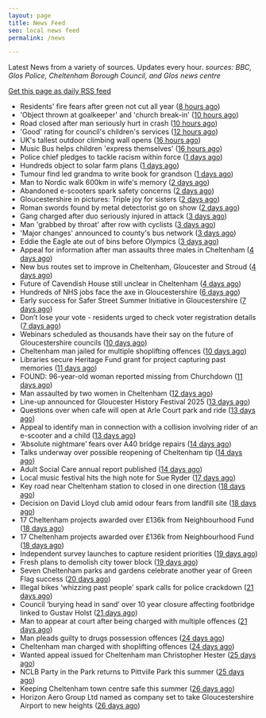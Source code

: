```yaml
---
layout: page
title: News Feed
seo: local news feed
permalink: /news

---
```


Latest News from a variety of sources. Updates every hour.
_sources: BBC, Glos Police, Cheltenham Borough Council, and Glos news centre_

[Get this page as daily RSS feed](/daily.rss)

<!-- news_marker starts -->
- Residents' fire fears after green not cut all year ([8 hours ago](https://www.bbc.com/news/articles/cg5029qqvqvo?at_medium=RSS&at_campaign=rss))
- 'Object thrown at goalkeeper' and 'church break-in' ([10 hours ago](https://www.bbc.com/news/articles/c8ryk3x1yvdo?at_medium=RSS&at_campaign=rss))
- Road closed after man seriously hurt in crash ([10 hours ago](https://www.bbc.com/news/articles/c3v3w1xqz3ko?at_medium=RSS&at_campaign=rss))
- 'Good' rating for council's children's services ([12 hours ago](https://www.bbc.com/news/articles/cjr128jdxvlo?at_medium=RSS&at_campaign=rss))
- UK's tallest outdoor climbing wall opens ([16 hours ago](https://www.bbc.com/news/articles/cm2veg37znko?at_medium=RSS&at_campaign=rss))
- Music Bus helps children 'express themselves' ([16 hours ago](https://www.bbc.com/news/articles/cq58lx4w005o?at_medium=RSS&at_campaign=rss))
- Police chief pledges to tackle racism within force ([1 days ago](https://www.bbc.com/news/articles/cq58gnn8w8eo?at_medium=RSS&at_campaign=rss))
- Hundreds object to solar farm plans ([1 days ago](https://www.bbc.com/news/articles/c1kzedx187xo?at_medium=RSS&at_campaign=rss))
- Tumour find led grandma to write book for grandson ([1 days ago](https://www.bbc.com/news/articles/cpqvdwn1d70o?at_medium=RSS&at_campaign=rss))
- Man to Nordic walk 600km in wife's memory ([2 days ago](https://www.bbc.com/news/articles/cpqvlepg2rdo?at_medium=RSS&at_campaign=rss))
- Abandoned e-scooters spark safety concerns ([2 days ago](https://www.bbc.com/news/articles/cjw64q2dgvyo?at_medium=RSS&at_campaign=rss))
- Gloucestershire in pictures: Triple joy for sisters ([2 days ago](https://www.bbc.com/news/articles/cx29nvlld82o?at_medium=RSS&at_campaign=rss))
- Roman swords found by metal detectorist go on show ([2 days ago](https://www.bbc.com/news/articles/ce83n0n9x3wo?at_medium=RSS&at_campaign=rss))
- Gang charged after duo seriously injured in attack ([3 days ago](https://www.bbc.com/news/articles/c860wxz0nvvo?at_medium=RSS&at_campaign=rss))
- Man 'grabbed by throat' after row with cyclists ([3 days ago](https://www.bbc.com/news/articles/cy407z0zz8jo?at_medium=RSS&at_campaign=rss))
- 'Major changes' announced to county's bus network ([3 days ago](https://www.bbc.com/news/articles/c5ypvzkevp4o?at_medium=RSS&at_campaign=rss))
- Eddie the Eagle ate out of bins before Olympics ([3 days ago](https://www.bbc.com/news/articles/c4gj7p814gro?at_medium=RSS&at_campaign=rss))
- Appeal for information after man assaults three males in Cheltenham ([4 days ago](https://gloucesternewscentre.co.uk/appeal-for-information-after-man-assaults-three-males-in-cheltenham/))
- New bus routes set to improve in Cheltenham, Gloucester and Stroud ([4 days ago](https://gloucesternewscentre.co.uk/new-bus-routes-set-to-improve-in-cheltenham-gloucester-and-stroud/))
- Future of Cavendish House still unclear in Cheltenham ([4 days ago](https://www.bbc.co.uk/sounds/play/p0lt903y?at_medium=RSS&at_campaign=rss))
- Hundreds of NHS jobs face the axe in Gloucestershire ([6 days ago](https://gloucesternewscentre.co.uk/hundreds-of-nhs-jobs-face-the-axe-in-gloucestershire/))
- Early success for Safer Street Summer Initiative in Gloucestershire ([7 days ago](https://gloucesternewscentre.co.uk/early-success-for-safer-street-summer-initiative-in-gloucestershire/))
- Don’t lose your vote - residents urged to check voter registration details ([7 days ago](https://www.cheltenham.gov.uk/news/article/3037/dont_lose_your_vote_-_residents_urged_to_check_voter_registration_details))
- Webinars scheduled as thousands have their say on the future of Gloucestershire councils ([10 days ago](https://gloucesternewscentre.co.uk/webinars-scheduled-as-thousands-have-their-say-on-the-future-of-gloucestershire-councils/))
- Cheltenham man jailed for multiple shoplifting offences ([10 days ago](https://gloucesternewscentre.co.uk/cheltenham-man-jailed-for-multiple-shoplifting-offences/))
- Libraries secure Heritage Fund grant for project capturing past memories ([11 days ago](https://gloucesternewscentre.co.uk/libraries-secure-heritage-fund-grant-for-project-capturing-past-memories/))
- FOUND: 96-year-old woman reported missing from Churchdown ([11 days ago](https://gloucesternewscentre.co.uk/search-for-96-year-old-woman-reported-missing-from-churchdown/))
- Man assaulted by two women in Cheltenham ([12 days ago](https://gloucesternewscentre.co.uk/man-assaulted-by-two-women-in-cheltenham/))
- Line-up announced for Gloucester History Festival 2025 ([13 days ago](https://gloucesternewscentre.co.uk/line-up-announced-for-gloucester-history-festival-2025/))
- Questions over when cafe will open at Arle Court park and ride ([13 days ago](https://gloucesternewscentre.co.uk/questions-over-when-cafe-will-open-at-arle-court-park-and-ride/))
- Appeal to identify man in connection with a collision involving rider of an e-scooter and a child ([13 days ago](https://gloucesternewscentre.co.uk/appeal-to-identify-man-in-connection-with-a-collision-involving-rider-of-an-e-scooter-and-a-child/))
- ‘Absolute nightmare’ fears over A40 bridge repairs ([14 days ago](https://gloucesternewscentre.co.uk/absolute-nightmare-fears-over-a40-bridge-repairs/))
- Talks underway over possible reopening of Cheltenham tip ([14 days ago](https://gloucesternewscentre.co.uk/talks-underway-over-possible-reopening-of-cheltenham-tip/))
- Adult Social Care annual report published ([14 days ago](https://gloucesternewscentre.co.uk/adult-social-care-annual-report-published/))
- Local music festival hits the high note for Sue Ryder ([17 days ago](https://gloucesternewscentre.co.uk/local-music-festival-hits-the-high-note-for-sue-ryder/))
- Key road near Cheltenham station to closed in one direction ([18 days ago](https://gloucesternewscentre.co.uk/key-road-near-cheltenham-station-to-closed-in-one-direction/))
- Decision on David Lloyd club amid odour fears from landfill site ([18 days ago](https://gloucesternewscentre.co.uk/decision-on-david-lloyd-club-amid-odour-fears-from-landfill-site/))
- 17 Cheltenham projects awarded over £136k from Neighbourhood Fund ([18 days ago](https://gloucesternewscentre.co.uk/17-cheltenham-projects-awarded-over-136k-from-neighbourhood-fund/))
- 17 Cheltenham projects awarded over £136k from Neighbourhood Fund ([18 days ago](https://www.cheltenham.gov.uk/news/article/3036/17_cheltenham_projects_awarded_over_136k_from_neighbourhood_fund))
- Independent survey launches to capture resident priorities ([19 days ago](https://www.cheltenham.gov.uk/news/article/3035/independent_survey_launches_to_capture_resident_priorities))
- Fresh plans to demolish city tower block ([19 days ago](https://www.bbc.co.uk/sounds/play/p0lqdgnz?at_medium=RSS&at_campaign=rss))
- Seven Cheltenham parks and gardens celebrate another year of Green Flag success ([20 days ago](https://www.cheltenham.gov.uk/news/article/3034/seven_cheltenham_parks_and_gardens_celebrate_another_year_of_green_flag_success))
- Illegal bikes ‘whizzing past people’ spark calls for police crackdown ([21 days ago](https://gloucesternewscentre.co.uk/illegal-bikes-whizzing-past-people-spark-calls-for-police-crackdown/))
- Council ‘burying head in sand’ over 10 year closure affecting footbridge linked to Gustav Holst ([21 days ago](https://gloucesternewscentre.co.uk/council-burying-head-in-sand-over-10-year-closure-affecting-footbridge-linked-to-gustav-holst/))
- Man to appear at court after being charged with multiple offences ([21 days ago](https://gloucesternewscentre.co.uk/man-to-appear-at-court-after-being-charged-with-multiple-offences/))
- Man pleads guilty to drugs possession offences ([24 days ago](https://gloucesternewscentre.co.uk/man-pleads-guilty-to-drugs-possession-offences/))
- Cheltenham man charged with shoplifting offences ([24 days ago](https://gloucesternewscentre.co.uk/cheltenham-man-charged-with-shoplifting-offences/))
- Wanted appeal issued for Cheltenham man Christopher Hester ([25 days ago](https://gloucesternewscentre.co.uk/wanted-appeal-issued-for-cheltenham-man-christopher-hester/))
- NCLB Party in the Park returns to Pittville Park this summer ([25 days ago](https://www.cheltenham.gov.uk/news/article/3033/nclb_party_in_the_park_returns_to_pittville_park_this_summer))
- Keeping Cheltenham town centre safe this summer ([26 days ago](https://www.cheltenham.gov.uk/news/article/3032/keeping_cheltenham_town_centre_safe_this_summer))
- Horizon Aero Group Ltd named as company set to take Gloucestershire Airport to new heights ([26 days ago](https://www.cheltenham.gov.uk/news/article/3031/horizon_aero_group_ltd_named_as_company_set_to_take_gloucestershire_airport_to_new_heights))

<!-- news_marker ends -->
